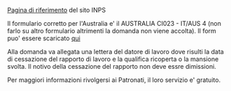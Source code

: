 [Pagina di riferimento](https://www.inps.it/portale/default.aspx?lastMenu=10073&iMenu=1&iNodo=10073&p1=2) del sito INPS


Il formulario corretto per l'Australia e' il AUSTRALIA CI023 - IT/AUS 4 (non farlo su altro formulario altrimenti la domanda non viene accolta). Il form puo' essere scaricato [qui](http://www.inps.it/search122/ricerca.aspx?sTrova=indennit%25u00e0%20di%20disoccupazione&categorie=Modulistica&raffina=1&filtering=Circolari%2CInformazioni%2CSentenze%2CApprofondimenti%2CNews%2CMessaggi%2CModulistica%2CVideo%20Multimediale%2CAudio%20Multimediale%2COpen%20Data%2CL%25u00b4Istituto%2CDati%20e%20Bilanci%2CServizi%2CArchivio%20storico%2CInps%20Comunica&Page=2)

Alla domanda va allegata una lettera del datore di lavoro dove risulti la data di cessazione del rapporto di lavoro e la qualifica ricoperta o la mansione svolta. Il notivo della cessazione del rapporto non deve essre dimissioni.

Per maggiori informazioni rivolgersi ai Patronati, il loro servizio e' gratuito.
